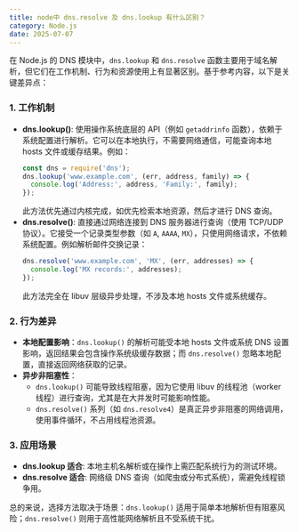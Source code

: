 ```yaml
---
title: node中 dns.resolve 及 dns.lookup 有什么区别？
category: Node.js
date: 2025-07-07
---
```

在 Node.js 的 DNS 模块中，`dns.lookup` 和 `dns.resolve` 函数主要用于域名解析，但它们在工作机制、行为和资源使用上有显著区别。基于参考内容，以下是关键差异点：

### 1. 工作机制
- **dns.lookup()**: 使用操作系统底层的 API（例如 `getaddrinfo` 函数），依赖于系统配置进行解析。它可以在本地执行，不需要网络通信，可能查询本地 hosts 文件或缓存结果。例如：
  ```javascript
  const dns = require('dns');
  dns.lookup('www.example.com', (err, address, family) => {
    console.log('Address:', address, 'Family:', family);
  });
  ```
  此方法优先通过内核完成，如优先检索本地资源，然后才进行 DNS 查询。
- **dns.resolve()**: 直接通过网络连接到 DNS 服务器进行查询（使用 TCP/UDP 协议）。它接受一个记录类型参数（如 `A`, `AAAA`, `MX`），只使用网络请求，不依赖系统配置。例如解析邮件交换记录：
  ```javascript
  dns.resolve('www.example.com', 'MX', (err, addresses) => {
    console.log('MX records:', addresses);
  });
  ```
  此方法完全在 libuv 层级异步处理，不涉及本地 hosts 文件或系统缓存。

### 2. 行为差异
- **本地配置影响**：`dns.lookup()` 的解析可能受本地 hosts 文件或系统 DNS 设置影响，返回结果会包含操作系统级缓存数据；而 `dns.resolve()` 忽略本地配置，直接返回网络获取的记录。
- **异步非阻塞性**：
  - `dns.lookup()` 可能导致线程阻塞，因为它使用 libuv 的线程池（worker 线程）进行查询，尤其是在大并发时可能影响性能。
  - `dns.resolve()` 系列（如 `dns.resolve4`）是真正异步非阻塞的网络调用，使用事件循环，不占用线程池资源。

### 3. 应用场景
- **dns.lookup 适合**: 本地主机名解析或在操作上需匹配系统行为的测试环境。
- **dns.resolve 适合**: 网络级 DNS 查询（如爬虫或分布式系统），需避免线程锁争用。

总的来说，选择方法取决于场景：`dns.lookup()` 适用于简单本地解析但有阻塞风险；`dns.resolve()` 则用于高性能网络解析且不受系统干扰。
